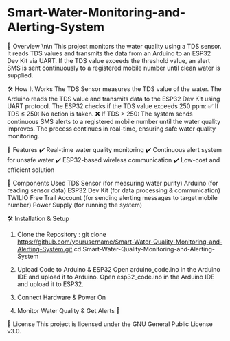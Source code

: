 # Smart-Water-Monitoring-and-Alerting-System

📌 Overview \n\n
This project monitors the water quality using a TDS sensor. It reads TDS values and transmits the data from an Arduino to an ESP32 Dev Kit via UART. If the TDS value exceeds the threshold value, an alert SMS is sent continuously to a registered mobile number until clean water is supplied.

🛠️ How It Works
The TDS Sensor measures the TDS value of the water.
The Arduino reads the TDS value and transmits data to the ESP32 Dev Kit using UART protocol.
The ESP32 checks if the TDS value exceeds 250 ppm:
✅ If TDS ≤ 250: No action is taken.
❌ If TDS > 250: The system sends continuous SMS alerts to a registered mobile number until the water quality improves.
The process continues in real-time, ensuring safe water quality monitoring.

🚀 Features
✔️ Real-time water quality monitoring
✔️ Continuous alert system for unsafe water
✔️ ESP32-based wireless communication
✔️ Low-cost and efficient solution

🔧 Components Used
TDS Sensor (for measuring water purity)
Arduino (for reading sensor data)
ESP32 Dev Kit (for data processing & communication)
TWILIO Free Trail Account (for sending alerting messages to target mobile number)
Power Supply (for running the system)

🛠️ Installation & Setup
1) Clone the Repository : git clone https://github.com/yourusername/Smart-Water-Quality-Monitoring-and-Alerting-System.git
cd Smart-Water-Quality-Monitoring-and-Alerting-System

2) Upload Code to Arduino & ESP32
Open arduino_code.ino in the Arduino IDE and upload it to Arduino.
Open esp32_code.ino in the Arduino IDE and upload it to ESP32.

3) Connect Hardware & Power On

4) Monitor Water Quality & Get Alerts 🚨

📜 License
This project is licensed under the GNU General Public License v3.0.
